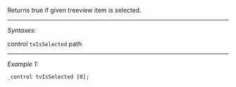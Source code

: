Returns true if given treeview item is selected.


---
*Syntaxes:*

control `tvIsSelected` path

---
*Example 1:*

```sqf
_control tvIsSelected [0];
```